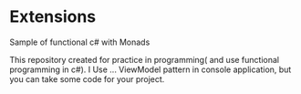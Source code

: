 # Extensions
Sample of functional c# with Monads

This repository created for practice in programming( and use functional programming in c#).
I Use ... ViewModel pattern in console application, but you can take some code for your project.
